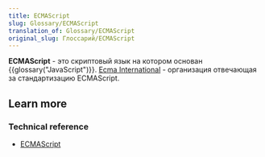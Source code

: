 ```yaml
---
title: ECMAScript
slug: Glossary/ECMAScript
translation_of: Glossary/ECMAScript
original_slug: Глоссарий/ECMAScript
---
```


**ECMAScript** - это скриптовый язык на котором основан {{glossary("JavaScript")}}. [Ecma International](http://www.ecma-international.org) - организация отвечающая за стандартизацию ECMAScript.

## Learn more

### Technical reference

- [ECMAScript](http://www.ecmascript.org/)
